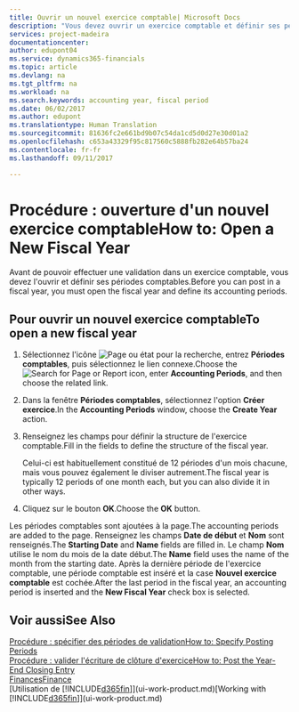 ```yaml
---
title: Ouvrir un nouvel exercice comptable| Microsoft Docs
description: "Vous devez ouvrir un exercice comptable et définir ses périodes comptables avant de pouvoir y effectuer une validation."
services: project-madeira
documentationcenter: 
author: edupont04
ms.service: dynamics365-financials
ms.topic: article
ms.devlang: na
ms.tgt_pltfrm: na
ms.workload: na
ms.search.keywords: accounting year, fiscal period
ms.date: 06/02/2017
ms.author: edupont
ms.translationtype: Human Translation
ms.sourcegitcommit: 81636fc2e661bd9b07c54da1cd5d0d27e30d01a2
ms.openlocfilehash: c653a43329f95c817560c5888fb282e64b57ba24
ms.contentlocale: fr-fr
ms.lasthandoff: 09/11/2017

---
```

# <a name="how-to-open-a-new-fiscal-year"></a><span data-ttu-id="d42ee-103">Procédure : ouverture d'un nouvel exercice comptable</span><span class="sxs-lookup"><span data-stu-id="d42ee-103">How to: Open a New Fiscal Year</span></span>
<span data-ttu-id="d42ee-104">Avant de pouvoir effectuer une validation dans un exercice comptable, vous devez l'ouvrir et définir ses périodes comptables.</span><span class="sxs-lookup"><span data-stu-id="d42ee-104">Before you can post in a fiscal year, you must open the fiscal year and define its accounting periods.</span></span>

## <a name="to-open-a-new-fiscal-year"></a><span data-ttu-id="d42ee-105">Pour ouvrir un nouvel exercice comptable</span><span class="sxs-lookup"><span data-stu-id="d42ee-105">To open a new fiscal year</span></span>
1. <span data-ttu-id="d42ee-106">Sélectionnez l'icône ![Page ou état pour la recherche](media/ui-search/search_small.png "Page ou état pour la recherche"), entrez **Périodes comptables**, puis sélectionnez le lien connexe.</span><span class="sxs-lookup"><span data-stu-id="d42ee-106">Choose the ![Search for Page or Report](media/ui-search/search_small.png "Search for Page or Report icon") icon, enter **Accounting Periods**, and then choose the related link.</span></span>
2. <span data-ttu-id="d42ee-107">Dans la fenêtre **Périodes comptables**, sélectionnez l'option **Créer exercice**.</span><span class="sxs-lookup"><span data-stu-id="d42ee-107">In the **Accounting Periods** window, choose the **Create Year** action.</span></span>
3. <span data-ttu-id="d42ee-108">Renseignez les champs pour définir la structure de l'exercice comptable.</span><span class="sxs-lookup"><span data-stu-id="d42ee-108">Fill in the fields to define the structure of the fiscal year.</span></span>

    <span data-ttu-id="d42ee-109">Celui-ci est habituellement constitué de 12 périodes d'un mois chacune, mais vous pouvez également le diviser autrement.</span><span class="sxs-lookup"><span data-stu-id="d42ee-109">The fiscal year is typically 12 periods of one month each, but you can also divide it in other ways.</span></span>
4. <span data-ttu-id="d42ee-110">Cliquez sur le bouton **OK**.</span><span class="sxs-lookup"><span data-stu-id="d42ee-110">Choose the **OK** button.</span></span>

<span data-ttu-id="d42ee-111">Les périodes comptables sont ajoutées à la page.</span><span class="sxs-lookup"><span data-stu-id="d42ee-111">The accounting periods are added to the page.</span></span> <span data-ttu-id="d42ee-112">Renseignez les champs **Date de début** et **Nom** sont renseignés.</span><span class="sxs-lookup"><span data-stu-id="d42ee-112">The **Starting Date** and **Name** fields are filled in.</span></span> <span data-ttu-id="d42ee-113">Le champ **Nom** utilise le nom du mois de la date début.</span><span class="sxs-lookup"><span data-stu-id="d42ee-113">The **Name** field uses the name of the month from the starting date.</span></span> <span data-ttu-id="d42ee-114">Après la dernière période de l'exercice comptable, une période comptable est inséré et la case **Nouvel exercice comptable** est cochée.</span><span class="sxs-lookup"><span data-stu-id="d42ee-114">After the last period in the fiscal year, an accounting period is inserted and the **New Fiscal Year** check box is selected.</span></span>

## <a name="see-also"></a><span data-ttu-id="d42ee-115">Voir aussi</span><span class="sxs-lookup"><span data-stu-id="d42ee-115">See Also</span></span>
[<span data-ttu-id="d42ee-116">Procédure : spécifier des périodes de validation</span><span class="sxs-lookup"><span data-stu-id="d42ee-116">How to: Specify Posting Periods</span></span>](finance-how-specify-posting-periods.md)  
[<span data-ttu-id="d42ee-117">Procédure : valider l'écriture de clôture d'exercice</span><span class="sxs-lookup"><span data-stu-id="d42ee-117">How to: Post the Year-End Closing Entry</span></span>](year-how-post-year-end-close-entry.md)  
[<span data-ttu-id="d42ee-118">Finances</span><span class="sxs-lookup"><span data-stu-id="d42ee-118">Finance</span></span>](finance.md)  
<span data-ttu-id="d42ee-119">[Utilisation de [!INCLUDE[d365fin](includes/d365fin_md.md)]](ui-work-product.md)</span><span class="sxs-lookup"><span data-stu-id="d42ee-119">[Working with [!INCLUDE[d365fin](includes/d365fin_md.md)]](ui-work-product.md)</span></span>

